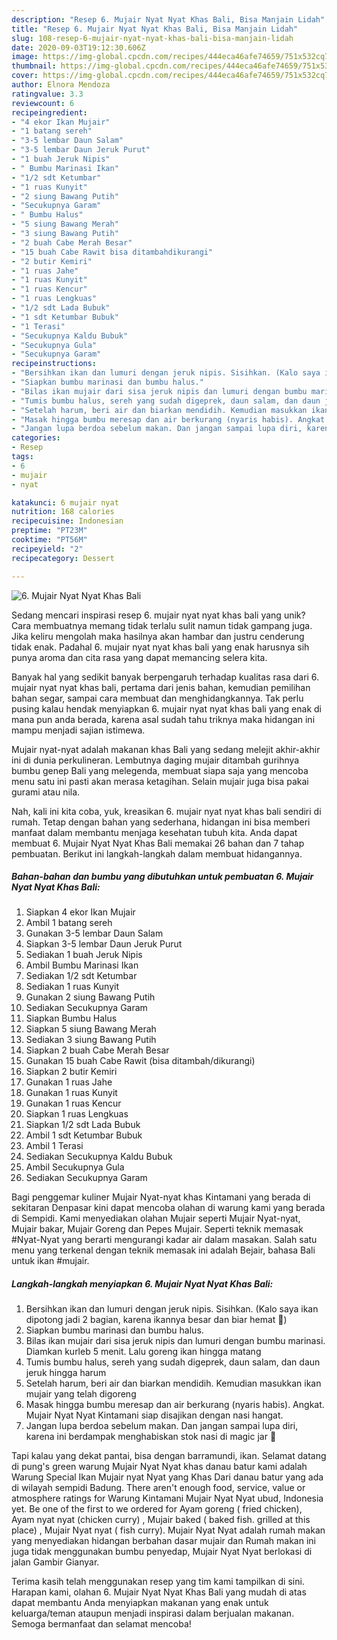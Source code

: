 ```yaml
---
description: "Resep 6. Mujair Nyat Nyat Khas Bali, Bisa Manjain Lidah"
title: "Resep 6. Mujair Nyat Nyat Khas Bali, Bisa Manjain Lidah"
slug: 108-resep-6-mujair-nyat-nyat-khas-bali-bisa-manjain-lidah
date: 2020-09-03T19:12:30.606Z
image: https://img-global.cpcdn.com/recipes/444eca46afe74659/751x532cq70/6-mujair-nyat-nyat-khas-bali-foto-resep-utama.jpg
thumbnail: https://img-global.cpcdn.com/recipes/444eca46afe74659/751x532cq70/6-mujair-nyat-nyat-khas-bali-foto-resep-utama.jpg
cover: https://img-global.cpcdn.com/recipes/444eca46afe74659/751x532cq70/6-mujair-nyat-nyat-khas-bali-foto-resep-utama.jpg
author: Elnora Mendoza
ratingvalue: 3.3
reviewcount: 6
recipeingredient:
- "4 ekor Ikan Mujair"
- "1 batang sereh"
- "3-5 lembar Daun Salam"
- "3-5 lembar Daun Jeruk Purut"
- "1 buah Jeruk Nipis"
- " Bumbu Marinasi Ikan"
- "1/2 sdt Ketumbar"
- "1 ruas Kunyit"
- "2 siung Bawang Putih"
- "Secukupnya Garam"
- " Bumbu Halus"
- "5 siung Bawang Merah"
- "3 siung Bawang Putih"
- "2 buah Cabe Merah Besar"
- "15 buah Cabe Rawit bisa ditambahdikurangi"
- "2 butir Kemiri"
- "1 ruas Jahe"
- "1 ruas Kunyit"
- "1 ruas Kencur"
- "1 ruas Lengkuas"
- "1/2 sdt Lada Bubuk"
- "1 sdt Ketumbar Bubuk"
- "1 Terasi"
- "Secukupnya Kaldu Bubuk"
- "Secukupnya Gula"
- "Secukupnya Garam"
recipeinstructions:
- "Bersihkan ikan dan lumuri dengan jeruk nipis. Sisihkan. (Kalo saya ikan dipotong jadi 2 bagian, karena ikannya besar dan biar hemat 🤭)"
- "Siapkan bumbu marinasi dan bumbu halus."
- "Bilas ikan mujair dari sisa jeruk nipis dan lumuri dengan bumbu marinasi. Diamkan kurleb 5 menit. Lalu goreng ikan hingga matang"
- "Tumis bumbu halus, sereh yang sudah digeprek, daun salam, dan daun jeruk hingga harum"
- "Setelah harum, beri air dan biarkan mendidih. Kemudian masukkan ikan mujair yang telah digoreng"
- "Masak hingga bumbu meresap dan air berkurang (nyaris habis). Angkat. Mujair Nyat Nyat Kintamani siap disajikan dengan nasi hangat."
- "Jangan lupa berdoa sebelum makan. Dan jangan sampai lupa diri, karena ini berdampak menghabiskan stok nasi di magic jar 🤭"
categories:
- Resep
tags:
- 6
- mujair
- nyat

katakunci: 6 mujair nyat 
nutrition: 168 calories
recipecuisine: Indonesian
preptime: "PT23M"
cooktime: "PT56M"
recipeyield: "2"
recipecategory: Dessert

---
```



![6. Mujair Nyat Nyat Khas Bali](https://img-global.cpcdn.com/recipes/444eca46afe74659/751x532cq70/6-mujair-nyat-nyat-khas-bali-foto-resep-utama.jpg)

Sedang mencari inspirasi resep 6. mujair nyat nyat khas bali yang unik? Cara membuatnya memang tidak terlalu sulit namun tidak gampang juga. Jika keliru mengolah maka hasilnya akan hambar dan justru cenderung tidak enak. Padahal 6. mujair nyat nyat khas bali yang enak harusnya sih punya aroma dan cita rasa yang dapat memancing selera kita.

Banyak hal yang sedikit banyak berpengaruh terhadap kualitas rasa dari 6. mujair nyat nyat khas bali, pertama dari jenis bahan, kemudian pemilihan bahan segar, sampai cara membuat dan menghidangkannya. Tak perlu pusing kalau hendak menyiapkan 6. mujair nyat nyat khas bali yang enak di mana pun anda berada, karena asal sudah tahu triknya maka hidangan ini mampu menjadi sajian istimewa.

Mujair nyat-nyat adalah makanan khas Bali yang sedang melejit akhir-akhir ini di dunia perkulineran. Lembutnya daging mujair ditambah gurihnya bumbu genep Bali yang melegenda, membuat siapa saja yang mencoba menu satu ini pasti akan merasa ketagihan. Selain mujair juga bisa pakai gurami atau nila.


Nah, kali ini kita coba, yuk, kreasikan 6. mujair nyat nyat khas bali sendiri di rumah. Tetap dengan bahan yang sederhana, hidangan ini bisa memberi manfaat dalam membantu menjaga kesehatan tubuh kita. Anda dapat membuat 6. Mujair Nyat Nyat Khas Bali memakai 26 bahan dan 7 tahap pembuatan. Berikut ini langkah-langkah dalam membuat hidangannya.

<!--inarticleads1-->

##### Bahan-bahan dan bumbu yang dibutuhkan untuk pembuatan 6. Mujair Nyat Nyat Khas Bali:

1. Siapkan 4 ekor Ikan Mujair
1. Ambil 1 batang sereh
1. Gunakan 3-5 lembar Daun Salam
1. Siapkan 3-5 lembar Daun Jeruk Purut
1. Sediakan 1 buah Jeruk Nipis
1. Ambil  Bumbu Marinasi Ikan
1. Sediakan 1/2 sdt Ketumbar
1. Sediakan 1 ruas Kunyit
1. Gunakan 2 siung Bawang Putih
1. Sediakan Secukupnya Garam
1. Siapkan  Bumbu Halus
1. Siapkan 5 siung Bawang Merah
1. Sediakan 3 siung Bawang Putih
1. Siapkan 2 buah Cabe Merah Besar
1. Gunakan 15 buah Cabe Rawit (bisa ditambah/dikurangi)
1. Siapkan 2 butir Kemiri
1. Gunakan 1 ruas Jahe
1. Gunakan 1 ruas Kunyit
1. Gunakan 1 ruas Kencur
1. Siapkan 1 ruas Lengkuas
1. Siapkan 1/2 sdt Lada Bubuk
1. Ambil 1 sdt Ketumbar Bubuk
1. Ambil 1 Terasi
1. Sediakan Secukupnya Kaldu Bubuk
1. Ambil Secukupnya Gula
1. Sediakan Secukupnya Garam


Bagi penggemar kuliner Mujair Nyat-nyat khas Kintamani yang berada di sekitaran Denpasar kini dapat mencoba olahan di warung kami yang berada di Sempidi. Kami menyediakan olahan Mujair seperti Mujair Nyat-nyat, Mujair bakar, Mujair Goreng dan Pepes Mujair. Seperti teknik memasak #Nyat-Nyat yang berarti mengurangi kadar air dalam masakan. Salah satu menu yang terkenal dengan teknik memasak ini adalah Bejair, bahasa Bali untuk ikan #mujair. 

<!--inarticleads2-->

##### Langkah-langkah menyiapkan 6. Mujair Nyat Nyat Khas Bali:

1. Bersihkan ikan dan lumuri dengan jeruk nipis. Sisihkan. (Kalo saya ikan dipotong jadi 2 bagian, karena ikannya besar dan biar hemat 🤭)
1. Siapkan bumbu marinasi dan bumbu halus.
1. Bilas ikan mujair dari sisa jeruk nipis dan lumuri dengan bumbu marinasi. Diamkan kurleb 5 menit. Lalu goreng ikan hingga matang
1. Tumis bumbu halus, sereh yang sudah digeprek, daun salam, dan daun jeruk hingga harum
1. Setelah harum, beri air dan biarkan mendidih. Kemudian masukkan ikan mujair yang telah digoreng
1. Masak hingga bumbu meresap dan air berkurang (nyaris habis). Angkat. Mujair Nyat Nyat Kintamani siap disajikan dengan nasi hangat.
1. Jangan lupa berdoa sebelum makan. Dan jangan sampai lupa diri, karena ini berdampak menghabiskan stok nasi di magic jar 🤭


Tapi kalau yang dekat pantai, bisa dengan barramundi, ikan. Selamat datang di pung&#39;s green warung Mujair Nyat Nyat khas danau batur kami adalah Warung Special Ikan Mujair nyat Nyat yang Khas Dari danau batur yang ada di wilayah sempidi Badung. There aren&#39;t enough food, service, value or atmosphere ratings for Warung Kintamani Mujair Nyat Nyat ubud, Indonesia yet. Be one of the first to we ordered for Ayam goreng ( fried chicken), Ayam nyat nyat (chicken curry) , Mujair baked ( baked fish. grilled at this place) , Mujair Nyat nyat ( fish curry). Mujair Nyat Nyat adalah rumah makan yang menyediakan hidangan berbahan dasar mujair dan Rumah makan ini juga tidak menggunakan bumbu penyedap, Mujair Nyat Nyat berlokasi di jalan Gambir Gianyar. 

Terima kasih telah menggunakan resep yang tim kami tampilkan di sini. Harapan kami, olahan 6. Mujair Nyat Nyat Khas Bali yang mudah di atas dapat membantu Anda menyiapkan makanan yang enak untuk keluarga/teman ataupun menjadi inspirasi dalam berjualan makanan. Semoga bermanfaat dan selamat mencoba!
